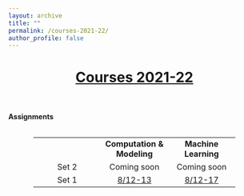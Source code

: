 ```yaml
---
layout: archive
title: ""
permalink: /courses-2021-22/
author_profile: false
---
```


# [<center>Courses 2021-22</center>](#top)

<div style="width:100%; max-width:800px; margin:auto"> 
    
<br><br><b>Assignments</b><br><br>

<center>
<table style="width:80%">
    <tr>
    <td width="33%"><center><b> </b></center></td>
    <td width="33%"><center><b>Computation & Modeling</b></center></td>
    <td width="33%"><center><b>Machine Learning</b></center></td>
  </tr>
    <tr>
    <td width="33%"><center>Set 2</center></td>
    <td width="33%"><center>Coming soon</center></td>
    <td width="33%"><center>Coming soon</center></td>
  </tr>
   <tr>
    <td width="33%"><center>Set 1</center></td>
    <td width="33%"><center><a class="body" href="https://www.overleaf.com/read/xtxcrqwdgkvt" target="_blank">8/12-13</a></center></td>
    <td width="33%"><center><a class="body" href="https://www.overleaf.com/read/ngtwymgrzzyd" target="_blank">8/12-17</a></center></td>
  </tr>
</table>
</center>
